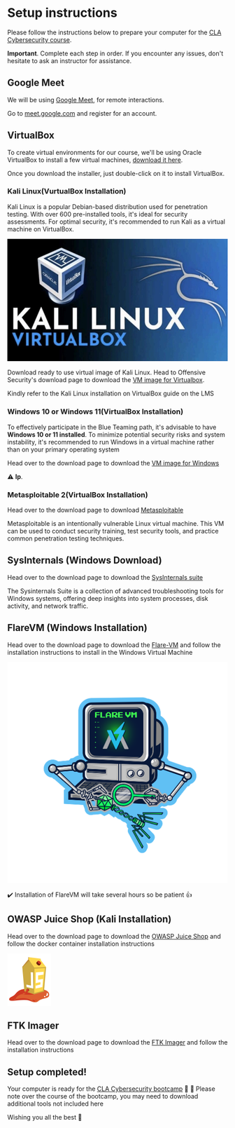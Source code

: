 # Setup instructions

Please follow the instructions below to prepare your computer for the [CLA Cybersecurity course](https://codelabsacademy.com/en/courses/cybersecurity).

**Important**. Complete each step in order. If you encounter any issues, don't hesitate to ask an instructor  for assistance.


## Google Meet

We will be using [Google Meet](https://meet.google.com/), for remote interactions.


Go to [meet.google.com](https://meet.google.com) and register for an account.



## VirtualBox

To create virtual environments for our course, we'll be using Oracle VirtualBox to install a few virtual machines, [download it here](https://www.virtualbox.org/wiki/Downloads).

Once you download the installer, just double-click on it to install VirtualBox.


### Kali Linux(VurtualBox Installation)

Kali Linux is a popular Debian-based distribution used for penetration testing. With over 600 pre-installed tools, it's ideal for security assessments. For optimal security, it's recommended to run Kali as a virtual machine on VirtualBox.

![Kali picture](images/kalivirtualbox.jpg)

Download ready to use virtual image of Kali Linux. Head to Offensive Security's download page to download the [VM image for Virtualbox](https://www.kali.org/get-kali/#kali-virtual-machines).

Kindly refer to the Kali Linux installation on VirtualBox guide on the LMS 


### Windows 10 or Windows 11(VirtualBox Installation)

To effectively participate in the Blue Teaming path, it's advisable to have **Windows 10 or 11 installed**. To minimize potential security risks and system instability, it's recommended to run Windows in a virtual machine rather than on your primary operating system

Head over to the download page to download the [VM image for Windows](https://developer.microsoft.com/en-us/windows/downloads/virtual-machines/)

:warning: **Ip**.

### Metasploitable 2(VirtualBox Installation)

Head over to the download page to download [Metasploitable](https://sourceforge.net/projects/metasploitable/)

Metasploitable is an intentionally vulnerable Linux virtual machine. This VM can be used to conduct security training, test security tools, and practice common penetration testing techniques.

## SysInternals (Windows Download)

Head over to the download page to download the [SysInternals suite](https://learn.microsoft.com/en-us/sysinternals/downloads/sysinternals-suite)

The Sysinternals Suite is a collection of advanced troubleshooting tools for Windows systems, offering deep insights into system processes, disk activity, and network traffic.


## FlareVM (Windows Installation)

Head over to the download page to download the [Flare-VM](https://github.com/mandiant/flare-vm) and follow the installation instructions to install in the Windows Virtual Machine

![FlareVM picture](images/flarevm-logo.png)

:heavy_check_mark: Installation of FlareVM will take several hours so be patient :+1:

## OWASP Juice Shop (Kali Installation)

Head over to the download page to download the [OWASP Juice Shop](https://github.com/juice-shop/juice-shop) and follow the docker container installation instructions

![Owasp picture](images/owasp.png)



## FTK Imager

Head over to the download page to download the [FTK Imager](https://www.exterro.com/digital-forensics-software/ftk-imager) and follow the installation instructions



## Setup completed!

Your computer is ready for the [CLA Cybersecurity bootcamp](https://codelabsacademy.com/en/courses/cybersecurity) :muscle: :clap: Please note over the course of the bootcamp, you may need to download additional tools not included here

Wishing you all the best :rocket:


